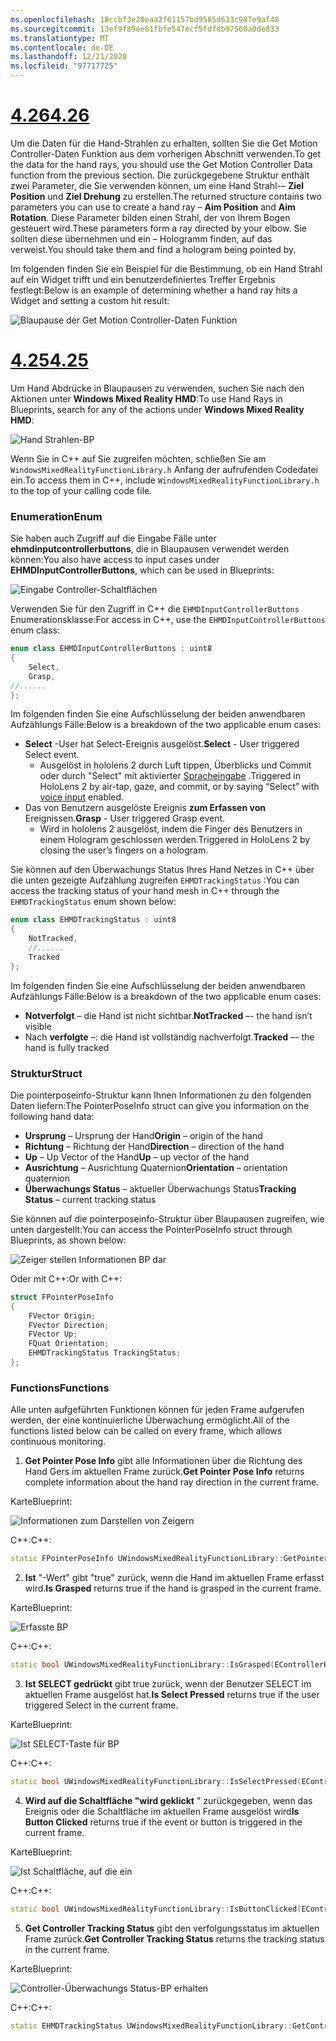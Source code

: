 ```yaml
---
ms.openlocfilehash: 18ccbf3e28eaa2f61157bd9585d633c987e9af48
ms.sourcegitcommit: 13ef9f89ee61fbfe547ecf5fdfdb97560a0de833
ms.translationtype: MT
ms.contentlocale: de-DE
ms.lasthandoff: 12/21/2020
ms.locfileid: "97717725"
---
```

# <a name="426"></a>[<span data-ttu-id="46056-101">4.26</span><span class="sxs-lookup"><span data-stu-id="46056-101">4.26</span></span>](#tab/426)

<span data-ttu-id="46056-102">Um die Daten für die Hand-Strahlen zu erhalten, sollten Sie die Get Motion Controller-Daten Funktion aus dem vorherigen Abschnitt verwenden.</span><span class="sxs-lookup"><span data-stu-id="46056-102">To get the data for the hand rays, you should use the Get Motion Controller Data function from the previous section.</span></span> <span data-ttu-id="46056-103">Die zurückgegebene Struktur enthält zwei Parameter, die Sie verwenden können, um eine Hand Strahl-– **Ziel Position** und **Ziel Drehung** zu erstellen.</span><span class="sxs-lookup"><span data-stu-id="46056-103">The returned structure contains two parameters you can use to create a hand ray – **Aim Position** and **Aim Rotation**.</span></span> <span data-ttu-id="46056-104">Diese Parameter bilden einen Strahl, der von Ihrem Bogen gesteuert wird.</span><span class="sxs-lookup"><span data-stu-id="46056-104">These parameters form a ray directed by your elbow.</span></span> <span data-ttu-id="46056-105">Sie sollten diese übernehmen und ein – Hologramm finden, auf das verweist.</span><span class="sxs-lookup"><span data-stu-id="46056-105">You should take them and find a hologram being pointed by.</span></span>

<span data-ttu-id="46056-106">Im folgenden finden Sie ein Beispiel für die Bestimmung, ob ein Hand Strahl auf ein Widget trifft und ein benutzerdefiniertes Treffer Ergebnis festlegt:</span><span class="sxs-lookup"><span data-stu-id="46056-106">Below is an example of determining whether a hand ray hits a Widget and setting a custom hit result:</span></span>

![Blaupause der Get Motion Controller-Daten Funktion](../images/unreal-hand-tracking-img-04.png) 

# <a name="425"></a>[<span data-ttu-id="46056-108">4.25</span><span class="sxs-lookup"><span data-stu-id="46056-108">4.25</span></span>](#tab/425)

<span data-ttu-id="46056-109">Um Hand Abdrücke in Blaupausen zu verwenden, suchen Sie nach den Aktionen unter **Windows Mixed Reality HMD**:</span><span class="sxs-lookup"><span data-stu-id="46056-109">To use Hand Rays in Blueprints, search for any of the actions under **Windows Mixed Reality HMD**:</span></span>

![Hand Strahlen-BP](../images/unreal/hand-rays-bp.png)

<span data-ttu-id="46056-111">Wenn Sie in C++ auf Sie zugreifen möchten, schließen Sie am `WindowsMixedRealityFunctionLibrary.h` Anfang der aufrufenden Codedatei ein.</span><span class="sxs-lookup"><span data-stu-id="46056-111">To access them in C++, include `WindowsMixedRealityFunctionLibrary.h` to the top of your calling code file.</span></span>

### <a name="enum"></a><span data-ttu-id="46056-112">Enumeration</span><span class="sxs-lookup"><span data-stu-id="46056-112">Enum</span></span>

<span data-ttu-id="46056-113">Sie haben auch Zugriff auf die Eingabe Fälle unter **ehmdinputcontrollerbuttons**, die in Blaupausen verwendet werden können:</span><span class="sxs-lookup"><span data-stu-id="46056-113">You also have access to input cases under **EHMDInputControllerButtons**, which can be used in Blueprints:</span></span>

![Eingabe Controller-Schaltflächen](../images/unreal/input-controller-buttons.png)

<span data-ttu-id="46056-115">Verwenden Sie für den Zugriff in C++ die `EHMDInputControllerButtons` Enumerationsklasse:</span><span class="sxs-lookup"><span data-stu-id="46056-115">For access in C++, use the `EHMDInputControllerButtons` enum class:</span></span>
```cpp
enum class EHMDInputControllerButtons : uint8
{
    Select,
    Grasp,
//......
};
```

<span data-ttu-id="46056-116">Im folgenden finden Sie eine Aufschlüsselung der beiden anwendbaren Aufzählungs Fälle:</span><span class="sxs-lookup"><span data-stu-id="46056-116">Below is a breakdown of the two applicable enum cases:</span></span>

* <span data-ttu-id="46056-117">**Select** -User hat Select-Ereignis ausgelöst.</span><span class="sxs-lookup"><span data-stu-id="46056-117">**Select** - User triggered Select event.</span></span>
    * <span data-ttu-id="46056-118">Ausgelöst in hololens 2 durch Luft tippen, Überblicks und Commit oder durch "Select" mit aktivierter [Spracheingabe](../unreal-voice-input.md) .</span><span class="sxs-lookup"><span data-stu-id="46056-118">Triggered in HoloLens 2 by air-tap, gaze, and commit, or by saying “Select” with [voice input](../unreal-voice-input.md) enabled.</span></span>
* <span data-ttu-id="46056-119">Das von Benutzern ausgelöste Ereignis **zum Erfassen von** Ereignissen.</span><span class="sxs-lookup"><span data-stu-id="46056-119">**Grasp** - User triggered Grasp event.</span></span>
    * <span data-ttu-id="46056-120">Wird in hololens 2 ausgelöst, indem die Finger des Benutzers in einem Hologram geschlossen werden.</span><span class="sxs-lookup"><span data-stu-id="46056-120">Triggered in HoloLens 2 by closing the user’s fingers on a hologram.</span></span>

<span data-ttu-id="46056-121">Sie können auf den Überwachungs Status Ihres Hand Netzes in C++ über die unten gezeigte Aufzählung zugreifen `EHMDTrackingStatus` :</span><span class="sxs-lookup"><span data-stu-id="46056-121">You can access the tracking status of your hand mesh in C++ through the `EHMDTrackingStatus` enum shown below:</span></span>

```cpp
enum class EHMDTrackingStatus : uint8
{
    NotTracked,
    //......
    Tracked
};
```

<span data-ttu-id="46056-122">Im folgenden finden Sie eine Aufschlüsselung der beiden anwendbaren Aufzählungs Fälle:</span><span class="sxs-lookup"><span data-stu-id="46056-122">Below is a breakdown of the two applicable enum cases:</span></span>

* <span data-ttu-id="46056-123">**Notverfolgt** – die Hand ist nicht sichtbar.</span><span class="sxs-lookup"><span data-stu-id="46056-123">**NotTracked** –- the hand isn’t visible</span></span>
* <span data-ttu-id="46056-124">Nach **verfolgte** –: die Hand ist vollständig nachverfolgt.</span><span class="sxs-lookup"><span data-stu-id="46056-124">**Tracked** –- the hand is fully tracked</span></span>

### <a name="struct"></a><span data-ttu-id="46056-125">Struktur</span><span class="sxs-lookup"><span data-stu-id="46056-125">Struct</span></span>

<span data-ttu-id="46056-126">Die pointerposeinfo-Struktur kann Ihnen Informationen zu den folgenden Daten liefern:</span><span class="sxs-lookup"><span data-stu-id="46056-126">The PointerPoseInfo struct can give you information on the following hand data:</span></span>

* <span data-ttu-id="46056-127">**Ursprung** – Ursprung der Hand</span><span class="sxs-lookup"><span data-stu-id="46056-127">**Origin** – origin of the hand</span></span>
* <span data-ttu-id="46056-128">**Richtung** – Richtung der Hand</span><span class="sxs-lookup"><span data-stu-id="46056-128">**Direction** – direction of the hand</span></span>
* <span data-ttu-id="46056-129">**Up** – Up Vector of the Hand</span><span class="sxs-lookup"><span data-stu-id="46056-129">**Up** – up vector of the hand</span></span>
* <span data-ttu-id="46056-130">**Ausrichtung** – Ausrichtung Quaternion</span><span class="sxs-lookup"><span data-stu-id="46056-130">**Orientation** – orientation quaternion</span></span>
* <span data-ttu-id="46056-131">**Überwachungs Status** – aktueller Überwachungs Status</span><span class="sxs-lookup"><span data-stu-id="46056-131">**Tracking Status** – current tracking status</span></span>

<span data-ttu-id="46056-132">Sie können auf die pointerposeinfo-Struktur über Blaupausen zugreifen, wie unten dargestellt:</span><span class="sxs-lookup"><span data-stu-id="46056-132">You can access the PointerPoseInfo struct through Blueprints, as shown below:</span></span>

![Zeiger stellen Informationen BP dar](../images/unreal/pointer-pose-info-bp.png)

<span data-ttu-id="46056-134">Oder mit C++:</span><span class="sxs-lookup"><span data-stu-id="46056-134">Or with C++:</span></span>

```cpp
struct FPointerPoseInfo
{
    FVector Origin;
    FVector Direction;
    FVector Up;
    FQuat Orientation;
    EHMDTrackingStatus TrackingStatus;
};
```

### <a name="functions"></a><span data-ttu-id="46056-135">Functions</span><span class="sxs-lookup"><span data-stu-id="46056-135">Functions</span></span>

<span data-ttu-id="46056-136">Alle unten aufgeführten Funktionen können für jeden Frame aufgerufen werden, der eine kontinuierliche Überwachung ermöglicht.</span><span class="sxs-lookup"><span data-stu-id="46056-136">All of the functions listed below can be called on every frame, which allows continuous monitoring.</span></span>

1. <span data-ttu-id="46056-137">**Get Pointer Pose Info** gibt alle Informationen über die Richtung des Hand Gers im aktuellen Frame zurück.</span><span class="sxs-lookup"><span data-stu-id="46056-137">**Get Pointer Pose Info** returns complete information about the hand ray direction in the current frame.</span></span>

<span data-ttu-id="46056-138">Karte</span><span class="sxs-lookup"><span data-stu-id="46056-138">Blueprint:</span></span>

![Informationen zum Darstellen von Zeigern](../images/unreal/get-pointer-pose-info.png)

<span data-ttu-id="46056-140">C++:</span><span class="sxs-lookup"><span data-stu-id="46056-140">C++:</span></span>
```cpp
static FPointerPoseInfo UWindowsMixedRealityFunctionLibrary::GetPointerPoseInfo(EControllerHand hand);
```

2. <span data-ttu-id="46056-141">**Ist** "-Wert" gibt "true" zurück, wenn die Hand im aktuellen Frame erfasst wird.</span><span class="sxs-lookup"><span data-stu-id="46056-141">**Is Grasped** returns true if the hand is grasped in the current frame.</span></span>

<span data-ttu-id="46056-142">Karte</span><span class="sxs-lookup"><span data-stu-id="46056-142">Blueprint:</span></span>

![Erfasste BP](../images/unreal/is-grasped-bp.png)

<span data-ttu-id="46056-144">C++:</span><span class="sxs-lookup"><span data-stu-id="46056-144">C++:</span></span>
```cpp
static bool UWindowsMixedRealityFunctionLibrary::IsGrasped(EControllerHand hand);
```

3. <span data-ttu-id="46056-145">**Ist SELECT gedrückt** gibt true zurück, wenn der Benutzer SELECT im aktuellen Frame ausgelöst hat.</span><span class="sxs-lookup"><span data-stu-id="46056-145">**Is Select Pressed** returns true if the user triggered Select in the current frame.</span></span>

<span data-ttu-id="46056-146">Karte</span><span class="sxs-lookup"><span data-stu-id="46056-146">Blueprint:</span></span>

![Ist SELECT-Taste für BP](../images/unreal/is-select-pressed-bp.png)

<span data-ttu-id="46056-148">C++:</span><span class="sxs-lookup"><span data-stu-id="46056-148">C++:</span></span>
```cpp
static bool UWindowsMixedRealityFunctionLibrary::IsSelectPressed(EControllerHand hand);
```

4. <span data-ttu-id="46056-149">**Wird auf die Schaltfläche "wird geklickt** " zurückgegeben, wenn das Ereignis oder die Schaltfläche im aktuellen Frame ausgelöst wird</span><span class="sxs-lookup"><span data-stu-id="46056-149">**Is Button Clicked** returns true if the event or button is triggered in the current frame.</span></span>

<span data-ttu-id="46056-150">Karte</span><span class="sxs-lookup"><span data-stu-id="46056-150">Blueprint:</span></span>

![Ist Schaltfläche, auf die ein](../images/unreal/is-button-clicked-bp.png)

<span data-ttu-id="46056-152">C++:</span><span class="sxs-lookup"><span data-stu-id="46056-152">C++:</span></span>
```cpp
static bool UWindowsMixedRealityFunctionLibrary::IsButtonClicked(EControllerHand hand, EHMDInputControllerButtons button);
```

5. <span data-ttu-id="46056-153">**Get Controller Tracking Status** gibt den verfolgungsstatus im aktuellen Frame zurück.</span><span class="sxs-lookup"><span data-stu-id="46056-153">**Get Controller Tracking Status** returns the tracking status in the current frame.</span></span>

<span data-ttu-id="46056-154">Karte</span><span class="sxs-lookup"><span data-stu-id="46056-154">Blueprint:</span></span>

![Controller-Überwachungs Status-BP erhalten](../images/unreal/get-controller-tracking-status-bp.png)

<span data-ttu-id="46056-156">C++:</span><span class="sxs-lookup"><span data-stu-id="46056-156">C++:</span></span>
```cpp
static EHMDTrackingStatus UWindowsMixedRealityFunctionLibrary::GetControllerTrackingStatus(EControllerHand hand);
```